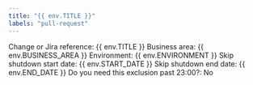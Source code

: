 ```yaml
---
title: "{{ env.TITLE }}"
labels: "pull-request"
---
```

Change or Jira reference: {{ env.TITLE }}
Business area: {{ env.BUSINESS_AREA }}
Environment: {{ env.ENVIRONMENT }}
Skip shutdown start date: {{ env.START_DATE }}
Skip shutdown end date: {{ env.END_DATE }}
Do you need this exclusion past 23:00?: No